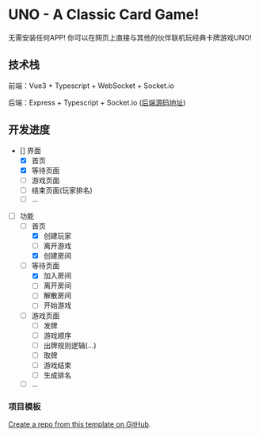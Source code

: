 # UNO - A Classic Card Game!

无需安装任何APP! 你可以在网页上直接与其他的伙伴联机玩经典卡牌游戏UNO!

## 技术栈

前端：Vue3 + Typescript + WebSocket + Socket.io

后端：Express + Typescript + Socket.io ([后端源码地址](https://github.com/Merlin218/UNO-server))

## 开发进度

- [] 界面
  - [x] 首页
  - [x] 等待页面
  - [ ] 游戏页面
  - [ ] 结束页面(玩家排名)
  - [ ] ...
- [ ] 功能
  - [ ] 首页
    - [x] 创建玩家
    - [ ] 离开游戏
    - [x] 创建房间
  - [ ] 等待页面
    - [x] 加入房间
    - [ ] 离开房间
    - [ ] 解散房间
    - [ ] 开始游戏
  - [ ] 游戏页面
    - [ ] 发牌
    - [ ] 游戏顺序
    - [ ] 出牌规则逻辑(...)
    - [ ] 取牌
    - [ ] 游戏结束
    - [ ] 生成排名
  - [ ] ... 

### 项目模板

[Create a repo from this template on GitHub](https://github.com/antfu/vitesse-lite/generate).

